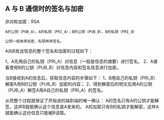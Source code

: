
## A 与 B 通信时的签名与加密


非对称加密：RSA

    A的公钥（PUB_A），A的私钥（PRI_A）；B的公钥（PUB_B），B的私钥（PRI_B）
    
    公钥一般用来加密，私钥用来签名。
    
A向B发送信息的整个签名和加密的过程如下：

1、A先用自己的私钥（PRI_A）对信息（一般是信息的摘要）进行签名。
2、A接着使用B的公钥（PUB_B）对信息内容和签名信息进行加密。

当B接收到A的信息后，获取信息内容的步骤如下：
1、B用自己的私钥（PRI_B）解密A用B的公钥（PUB_B）加密的内容；
2、得到解密后的明文后用A的公钥（PUB_A）解签A用A自己的私钥（PRI_A）的签名。

从而整个过程就保证了开始说的端到端的唯一确认：
A的签名只有A的公钥才能解签，这样B就能确认这个信息是A发来的。
A的加密只有B的私钥才能解密，这样A就能确认这份信息只能被B读取。